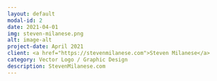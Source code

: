 ```yaml
---
layout: default
modal-id: 2
date: 2021-04-01
img: steven-milanese.png
alt: image-alt
project-date: April 2021
client: <a href="https://stevenmilanese.com">Steven Milanese</a>
category: Vector Logo / Graphic Design
description: StevenMilanese.com
---
```

